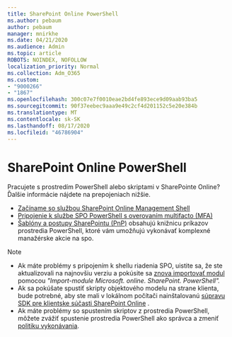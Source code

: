 ```yaml
---
title: SharePoint Online PowerShell
ms.author: pebaum
author: pebaum
manager: mnirkhe
ms.date: 04/21/2020
ms.audience: Admin
ms.topic: article
ROBOTS: NOINDEX, NOFOLLOW
localization_priority: Normal
ms.collection: Adm_O365
ms.custom:
- "9000266"
- "1867"
ms.openlocfilehash: 300c07e7f0010eae2bd4fe893ece9d09aab93ba5
ms.sourcegitcommit: 90f37eebec9aaa9e49c2cf4d201152c5e20e384b
ms.translationtype: MT
ms.contentlocale: sk-SK
ms.lasthandoff: 08/17/2020
ms.locfileid: "46786904"
---
```

# <a name="sharepoint-online-powershell"></a>SharePoint Online PowerShell

Pracujete s prostredím PowerShell alebo skriptami v SharePointe Online? Ďalšie informácie nájdete na prepojeniach nižšie.
- [Začíname so službou SharePoint Online Management Shell](https://docs.microsoft.com/powershell/sharepoint/sharepoint-online/connect-sharepoint-online?view=sharepoint-ps)
- [Pripojenie k službe SPO PowerShell s overovaním multifacto (MFA)](https://docs.microsoft.com/powershell/sharepoint/sharepoint-online/connect-sharepoint-online?view=sharepoint-ps#to-connect-with-multifactor-authentication-mfa)
- [Šablóny a postupy SharePointu (PnP)](https://docs.microsoft.com/powershell/sharepoint/sharepoint-pnp/sharepoint-pnp-cmdlets?view=sharepoint-ps) obsahujú knižnicu príkazov prostredia PowerShell, ktoré vám umožňujú vykonávať komplexné manažérske akcie na spo.

> [!NOTE]
> - Ak máte problémy s pripojením k shellu riadenia SPO, uistite sa, že ste aktualizovali na najnovšiu verziu a pokúsite sa [znova importovať modul](https://docs.microsoft.com/powershell/developer/module/importing-a-powershell-module) pomocou *"Import-module Microsoft. online. SharePoint. PowerShell".*
> - Ak sa pokúšate spustiť skripty objektového modelu na strane klienta, bude potrebné, aby ste mali v lokálnom počítači nainštalovanú [súpravu SDK pre klientske súčasti SharePoint Online](https://www.microsoft.com/download/details.aspx?id=42038) .
> - Ak máte problémy so spustením skriptov z prostredia PowerShell, môžete zvážiť spustenie prostredia PowerShell ako správca a zmeniť [politiku vykonávania](https://docs.microsoft.com/powershell/module/microsoft.powershell.core/about/about_execution_policies?view=powershell-6).